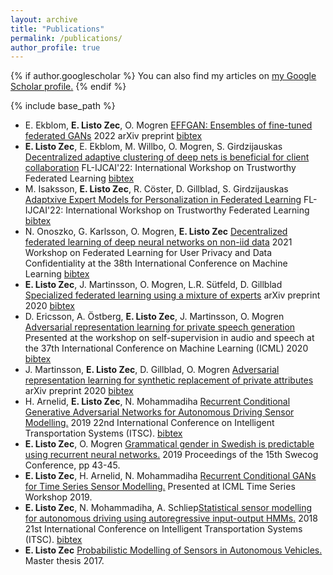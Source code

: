 ```yaml
---
layout: archive
title: "Publications"
permalink: /publications/
author_profile: true
---
```


{% if author.googlescholar %}
  You can also find my articles on <u><a href="{{author.googlescholar}}">my Google Scholar profile</a>.</u>
{% endif %}

{% include base_path %}

- E. Ekblom, **E. Listo Zec**, O. Mogren [EFFGAN: Ensembles of fine-tuned federated GANs](https://arxiv.org/abs/2206.11682) 2022 arXiv preprint [bibtex](/files/ekblom2022effgan.html)
- **E. Listo Zec**, E. Ekblom, M. Willbo, O. Mogren, S. Girdzijauskas [Decentralized adaptive clustering of deep nets is beneficial for client collaboration](https://arxiv.org/abs/2206.08839) FL-IJCAI'22: International Workshop on Trustworthy Federated Learning [bibtex](/files/zec2022decentralized.html)
- M. Isaksson, **E. Listo Zec**, R. Cöster, D. Gillblad, S. Girdzijauskas [Adaptxive Expert Models for Personalization in Federated Learning](https://arxiv.org/abs/2206.07832) FL-IJCAI'22: International Workshop on Trustworthy Federated Learning [bibtex](/files/isaksson2022adaptive.html)
- N. Onoszko, G. Karlsson, O. Mogren, **E. Listo Zec** [Decentralized federated learning of deep neural networks on non-iid data](https://arxiv.org/abs/2107.08517) 2021 Workshop on Federated Learning for User Privacy and Data Confidentiality at the 38th International Conference on Machine Learning [bibtex](/files/onoszko-dfl.html)
- **E. Listo Zec**, J. Martinsson, O. Mogren, L.R. Sütfeld, D. Gillblad [Specialized federated learning using a mixture of experts](https://arxiv.org/abs/2010.02056) arXiv preprint 2020 [bibtex](/files/listozec2020federated.html)
- D. Ericsson, A. Östberg, **E. Listo Zec**, J. Martinsson, O. Mogren [Adversarial representation learning for private speech generation](https://openreview.net/forum?id=3IKKBxByalk) Presented at the workshop on self-supervision in audio and speech at the 37th International Conference on Machine Learning (ICML) 2020 [bibtex](/files/ericsson2020adversarial.html)
- J. Martinsson, **E. Listo Zec**, D. Gillblad, O. Mogren [Adversarial representation learning for synthetic replacement of private attributes](https://arxiv.org/abs/2006.08039) arXiv preprint 2020 [bibtex](/files/martinsson2020adversarial.html)
- H. Arnelid, **E. Listo Zec**, N. Mohammadiha [Recurrent Conditional Generative Adversarial Networks for Autonomous Driving Sensor Modelling.](/files/Recurrent%20Conditional%20Generative%20Adversarial%20Networks%20for%0AAutonomous%20Driving%20Sensor%20Modelling.pdf) 2019 22nd International Conference on Intelligent Transportation Systems (ITSC). [bibtex](/files/arnelid2019recurrent.html)
- **E. Listo Zec**, O. Mogren [Grammatical gender in Swedish is predictable using recurrent neural networks.](http://www.swecog.se/files/SweCog_2019.pdf) 2019 Proceedings of the 15th Swecog Conference, pp 43-45.
- **E. Listo Zec**, H. Arnelid, N. Mohammadiha [Recurrent Conditional GANs for Time Series Sensor Modelling.](http://roseyu.com/time-series-workshop/submissions/2019/timeseries-ICML19_paper_2.pdf) Presented at ICML Time Series Workshop 2019.
- **E. Listo Zec**, N. Mohammadiha, A. Schliep[Statistical sensor modelling for autonomous driving using autoregressive input-output HMMs.](/files/Statistical%20Sensor%20Modelling%20for%20Autonomous%20Driving%0AUsing%20Autoregressive%20Input-Output%20HMMs.pdf) 2018 21st International Conference on Intelligent Transportation Systems (ITSC). [bibtex](/files/listozec2018statistical.html)
- **E. Listo Zec** [Probabilistic Modelling of Sensors in Autonomous Vehicles.](https://schlieplab.org/Static/Publications/2017-EdvinListoZec-MSc.pdf) Master thesis 2017.
